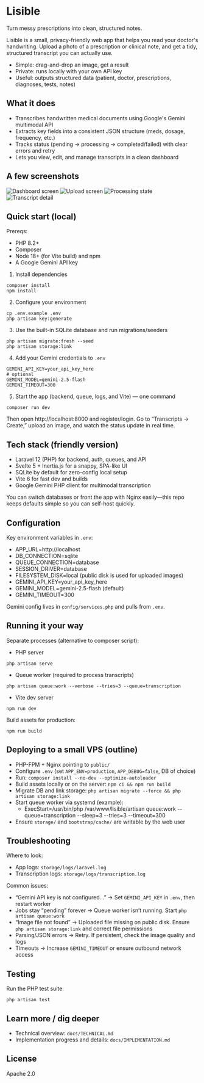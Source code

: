 # Lisible

Turn messy prescriptions into clean, structured notes.

Lisible is a small, privacy-friendly web app that helps you read your doctor's handwriting. Upload a photo of a prescription or clinical note, and get a tidy, structured transcript you can actually use.

- Simple: drag-and-drop an image, get a result
- Private: runs locally with your own API key
- Useful: outputs structured data (patient, doctor, prescriptions, diagnoses, tests, notes)


## What it does

- Transcribes handwritten medical documents using Google's Gemini multimodal API
- Extracts key fields into a consistent JSON structure (meds, dosage, frequency, etc.)
- Tracks status (pending → processing → completed/failed) with clear errors and retry
- Lets you view, edit, and manage transcripts in a clean dashboard

## A few screenshots

![Dashboard screen](./docs/dashboard.png)
![Upload screen](./docs/upload.png)
![Processing state](./docs/processing.png)
![Transcript detail](./docs/result.png)

## Quick start (local)

Prereqs:
- PHP 8.2+
- Composer
- Node 18+ (for Vite build) and npm
- A Google Gemini API key

1) Install dependencies
```fish
composer install
npm install
```

2) Configure your environment
```fish
cp .env.example .env
php artisan key:generate
```

3) Use the built-in SQLite database and run migrations/seeders
```fish
php artisan migrate:fresh --seed
php artisan storage:link
```

4) Add your Gemini credentials to `.env`
```dotenv
GEMINI_API_KEY=your_api_key_here
# optional
GEMINI_MODEL=gemini-2.5-flash
GEMINI_TIMEOUT=300
```

5) Start the app (backend, queue, logs, and Vite) — one command
```fish
composer run dev
```

Then open http://localhost:8000 and register/login. Go to “Transcripts → Create,” upload an image, and watch the status update in real time.


## Tech stack (friendly version)

- Laravel 12 (PHP) for backend, auth, queues, and API
- Svelte 5 + Inertia.js for a snappy, SPA-like UI
- SQLite by default for zero-config local setup
- Vite 6 for fast dev and builds
- Google Gemini PHP client for multimodal transcription

You can switch databases or front the app with Nginx easily—this repo keeps defaults simple so you can self-host quickly.


## Configuration

Key environment variables in `.env`:
- APP_URL=http://localhost
- DB_CONNECTION=sqlite
- QUEUE_CONNECTION=database
- SESSION_DRIVER=database
- FILESYSTEM_DISK=local (public disk is used for uploaded images)
- GEMINI_API_KEY=your_api_key_here
- GEMINI_MODEL=gemini-2.5-flash (default)
- GEMINI_TIMEOUT=300

Gemini config lives in `config/services.php` and pulls from `.env`.


## Running it your way

Separate processes (alternative to composer script):
- PHP server
```fish
php artisan serve
```
- Queue worker (required to process transcripts)
```fish
php artisan queue:work --verbose --tries=3 --queue=transcription
```
- Vite dev server
```fish
npm run dev
```

Build assets for production:
```fish
npm run build
```


## Deploying to a small VPS (outline)

- PHP-FPM + Nginx pointing to `public/`
- Configure `.env` (set `APP_ENV=production`, `APP_DEBUG=false`, DB of choice)
- Run: `composer install --no-dev --optimize-autoloader`
- Build assets locally or on the server: `npm ci && npm run build`
- Migrate DB and link storage: `php artisan migrate --force && php artisan storage:link`
- Start queue worker via systemd (example):
	- ExecStart=/usr/bin/php /var/www/lisible/artisan queue:work --queue=transcription --sleep=3 --tries=3 --timeout=300
- Ensure `storage/` and `bootstrap/cache/` are writable by the web user


## Troubleshooting

Where to look:
- App logs: `storage/logs/laravel.log`
- Transcription logs: `storage/logs/transcription.log`

Common issues:
- “Gemini API key is not configured…” → Set `GEMINI_API_KEY` in `.env`, then restart worker
- Jobs stay “pending” forever → Queue worker isn’t running. Start `php artisan queue:work`
- “Image file not found” → Uploaded file missing on public disk. Ensure `php artisan storage:link` and correct file permissions
- Parsing/JSON errors → Retry. If persistent, check the image quality and logs
- Timeouts → Increase `GEMINI_TIMEOUT` or ensure outbound network access


## Testing

Run the PHP test suite:
```fish
php artisan test
```


## Learn more / dig deeper

- Technical overview: `docs/TECHNICAL.md`
- Implementation progress and details: `docs/IMPLEMENTATION.md`


## License

Apache 2.0
